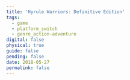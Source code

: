 ```yaml
---
title: 'Hyrule Warriors: Definitive Edition'
tags:
  - game
  - platform_switch
  - genre_action-adventure
digital: false
physical: true
guide: false
pending: false
date: 2018-05-27
permalink: false
---
```

